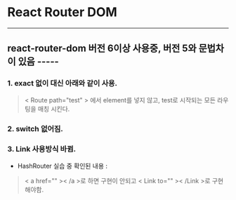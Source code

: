 # React Router DOM 
------------------------------


## react-router-dom 버전 6이상 사용중, 버전 5와 문법차이 있음 -----


### 1. exact 없이 대신 아래와 같이 사용.
> < Route path="test" > 에서 element를 넣지 않고, test로 시작되는 모든 라우팅을 매칭 시킨다.

### 2. switch 없어짐.

### 3. Link 사용방식 바뀜.
+ HashRouter 실습 중 확인된 내용 :
> < a href="" >< /a >로 하면 구현이 안되고 < Link to="" >< /Link >로 구현해야함.

